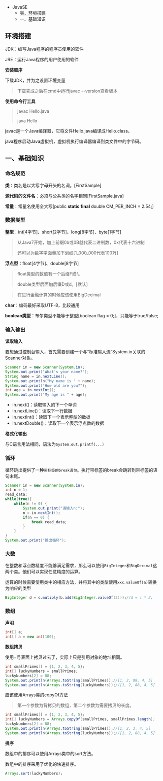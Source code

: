 * JavaSE
  * <a href="#环境搭建">零、环境搭建</a>
  * 一、基础知识

## <div id = "环境搭建">环境搭建</div>


JDK：编写Java程序的程序员使用的软件

JRE：运行Java程序的用户使用的软件

**安装顺序**

下载JDK，并为之设置环境变量

> 下载完成之后在cmd中运行javac --version查看版本

**使用命令行工具**

> javac Hello.java
>
> java Hello

javac是一个Java编译器，它将文件Hello.java编译成Hello.class。

java程序启动Java虚拟机，虚拟机执行编译器编译到类文件中的字节码。

## 一、基础知识

### 命名规范

**类**：类名是以大写字母开头的名词。[FirstSample]

**源代码的文件名**：必须与公共类的名字相同[FirstSample.java]

**常量**：常量名使用全大写[public **static final** double CM_PER_INCH = 2.54;]





### 数据类型

**整型**：int[4字节]、short[2字节]、long[8字节]、byte[1字节]

> 从Java7开始，加上前缀0b或0B就代表二进制数，0x代表十六进制
>
> 还可以为数字字面量加下划线[1_000_000代表100万]

**浮点型**：float[4字节]、double[8字节]

> float类型的数值有一个后缀F或f。
>
> double类型后面加后缀D或d。[默认]

> 在进行金融计算的时候应该使用BigDecimal

**char**：编码最好采取UTF-8，比较通用

**boolean类型**：布尔类型不能等于整型[boolean flag = 0;]，只能等于true/false;



### 输入输出

**读取输入**

要想通过控制台输入，首先需要创建一个与“标准输入流”System.in关联的Scanner对象。

~~~java
Scanner in = new Scanner(System.in);
System.out.print("What's your name?");
String name = in.nextLine();
System.out.println("My name is " + name);
System.out.print("How old are you?");
int age = in.nextInt();
System.out.print("My age is " + age);
~~~

* in.next()：读取输入的下一个单词
* in.nextLine()：读取下一行数据
* in.nextInt()：读取下一个表示整型的数据
* in.nextDouble()：读取下一个表示浮点数的数据



**格式化输出**

与C语言用法相同，语法为`System.out.printf(...)`



### 循环

循环跳出提供了一种`带标签的break语句`。执行带标签的break会跳转到带标签的语句末尾。

~~~java
Scanner in = new Scanner(System.in);
int n = 1;
read_data:
while(true){
    while(n != 0) {
        System.out.print("请输入n:");
        n = in.nextInt();
        if(n == 0) {
            break read_data;
        }
    }
}
System.out.print("跳出循环");
~~~



### 大数

在整数和浮点数精度不能够满足需求，那么可以使用`BigInteger`和`BigDecimal`这两个类。他们可以实现任意精度的运算。



运算的时候需要使用类中的相应方法，并将其中的类型使用`xxx.valueOf(a)`转换为响应的类型

~~~java
BigInteger d = c.mutiply(b.add(BigInteger.valueOf(2)));//d = c * 2;
~~~



### 数组

**声明**

~~~java
int[] a;
int[] a = new int[100];
~~~

**数组拷贝**

使用=号表面上拷贝过去了，实际上只是引用对象的地址相同。

~~~java
int smallPrimes[] = {1, 2, 3, 4, 5};
int[] luckyNumbers = smallPrimes;	
luckyNumbers[2] = 88;		
System.out.println(Arrays.toString(smallPrimes));//[1, 2, 88, 4, 5]
System.out.println(Arrays.toString(luckyNumbers));//[1, 2, 88, 4, 5]
~~~

应该使用Arrays类的copyOf方法

> 第一个参数为背拷贝的数组，第二个参数为需要拷贝的长度。

~~~java
int smallPrimes[] = {1, 2, 3, 4, 5};
int[] luckyNumbers = Arrays.copyOf(smallPrimes, smallPrimes.length);
luckyNumbers[2] = 88;
System.out.println(Arrays.toString(smallPrimes));//[1, 2, 3, 4, 5]
System.out.println(Arrays.toString(luckyNumbers));//[1, 2, 88, 4, 5]
~~~

**排序**

数组中的排序可以使用Arrays类中的sort方法。

数组中的排序采用了优化的快速排序。

~~~java
Arrays.sort(luckyNumbers);
~~~

